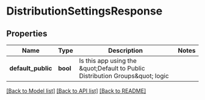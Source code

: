 # DistributionSettingsResponse

## Properties
Name | Type | Description | Notes
------------ | ------------- | ------------- | -------------
**default_public** | **bool** | Is this app using the \&quot;Default to Public Distribution Groups\&quot; logic | 

[[Back to Model list]](../README.md#documentation-for-models) [[Back to API list]](../README.md#documentation-for-api-endpoints) [[Back to README]](../README.md)


